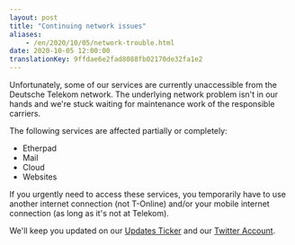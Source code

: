 ```yaml
---
layout: post
title: "Continuing network issues"
aliases:
    - /en/2020/10/05/network-trouble.html
date: 2020-10-05 12:00:00
translationKey: 9ffdae6e2fad8088fb02170de32fa1e2
---
```


Unfortunately, some of our services are currently unaccessible from
the Deutsche Telekom network. The underlying network problem isn't
in our hands and we're stuck waiting for maintenance work of the
responsible carriers.

The following services are affected partially or completely:

* Etherpad
* Mail
* Cloud
* Websites

If you urgently need to access these services, you temporarily have
to use another internet connection (not T-Online) and/or your mobile
internet connection (as long as it's not at Telekom).

We'll keep you updated on our [Updates Ticker](https://updates.systemli.org/)
and our [Twitter Account](https://twitter.com/systemli).
